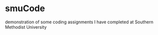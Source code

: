 # smuCode
demonstration of some coding assignments I have completed at Southern Methodist University
